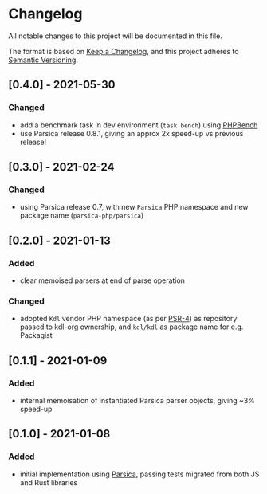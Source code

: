 # Changelog
All notable changes to this project will be documented in this file.

The format is based on [Keep a Changelog](https://keepachangelog.com/en/1.0.0/),
and this project adheres to [Semantic Versioning](https://semver.org/spec/v2.0.0.html).

## [0.4.0] - 2021-05-30

### Changed
- add a benchmark task in dev environment (`task bench`) using [PHPBench](https://phpbench.readthedocs.io/)
- use Parsica release 0.8.1, giving an approx 2x speed-up vs previous release!

## [0.3.0] - 2021-02-24

### Changed
- using Parsica release 0.7, with new `Parsica` PHP namespace and new package name (`parsica-php/parsica`)

## [0.2.0] - 2021-01-13

### Added
- clear memoised parsers at end of parse operation

### Changed
- adopted `Kdl` vendor PHP namespace (as per [PSR-4](https://www.php-fig.org/psr/psr-4/#2-specification)) as repository passed to kdl-org ownership, and `kdl/kdl` as package name for e.g. Packagist

## [0.1.1] - 2021-01-09

### Added
- internal memoisation of instantiated Parsica parser objects, giving ~3% speed-up

## [0.1.0] - 2021-01-08

### Added
- initial implementation using [Parsica](https://parsica.verraes.net), passing tests migrated from both JS and Rust libraries